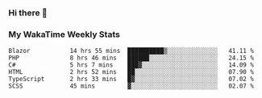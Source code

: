 ### Hi there 👋

<!--
**royschrauwen/royschrauwen** is a ✨ _special_ ✨ repository because its `README.md` (this file) appears on your GitHub profile.

Here are some ideas to get you started:

- 🔭 I’m currently working on ...
- 🌱 I’m currently learning ...
- 👯 I’m looking to collaborate on ...
- 🤔 I’m looking for help with ...
- 💬 Ask me about ...
- 📫 How to reach me: ...
- 😄 Pronouns: ...
- ⚡ Fun fact: ...
-->


### My WakaTime Weekly Stats
<!--START_SECTION:waka-->

```text
Blazor           14 hrs 55 mins  ██████████▒░░░░░░░░░░░░░░   41.11 %
PHP              8 hrs 46 mins   ██████░░░░░░░░░░░░░░░░░░░   24.15 %
C#               5 hrs 7 mins    ███▓░░░░░░░░░░░░░░░░░░░░░   14.09 %
HTML             2 hrs 52 mins   ██░░░░░░░░░░░░░░░░░░░░░░░   07.90 %
TypeScript       2 hrs 33 mins   █▓░░░░░░░░░░░░░░░░░░░░░░░   07.02 %
SCSS             45 mins         ▓░░░░░░░░░░░░░░░░░░░░░░░░   02.07 %
```

<!--END_SECTION:waka-->
